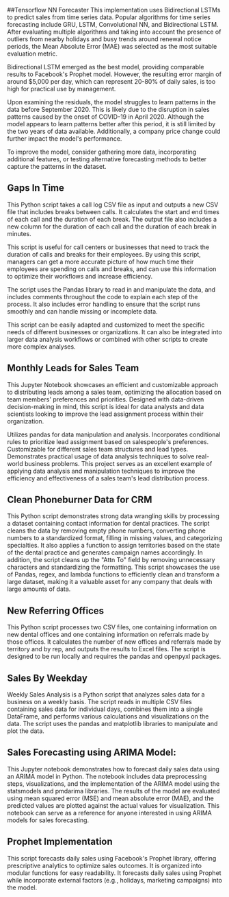 ##Tensorflow NN Forecaster
This implementation uses Bidirectional LSTMs to predict sales from time series data. Popular algorithms for time series forecasting include GRU, LSTM, Convolutional NN, and Bidirectional LSTM. After evaluating multiple algorithms and taking into account the presence of outliers from nearby holidays and busy trends around renewal notice periods, the Mean Absolute Error (MAE) was selected as the most suitable evaluation metric.

Bidirectional LSTM emerged as the best model, providing comparable results to Facebook's Prophet model. However, the resulting error margin of around $5,000 per day, which can represent 20-80% of daily sales, is too high for practical use by management.

Upon examining the residuals, the model struggles to learn patterns in the data before September 2020. This is likely due to the disruption in sales patterns caused by the onset of COVID-19 in April 2020. Although the model appears to learn patterns better after this period, it is still limited by the two years of data available. Additionally, a company price change could further impact the model's performance.

To improve the model, consider gathering more data, incorporating additional features, or testing alternative forecasting methods to better capture the patterns in the dataset.

## Gaps In Time

This Python script takes a call log CSV file as input and outputs a new CSV file that includes breaks between calls. It calculates the start and end times of each call and the duration of each break. The output file also includes a new column for the duration of each call and the duration of each break in minutes.

This script is useful for call centers or businesses that need to track the duration of calls and breaks for their employees. By using this script, managers can get a more accurate picture of how much time their employees are spending on calls and breaks, and can use this information to optimize their workflows and increase efficiency.

The script uses the Pandas library to read in and manipulate the data, and includes comments throughout the code to explain each step of the process. It also includes error handling to ensure that the script runs smoothly and can handle missing or incomplete data.

This script can be easily adapted and customized to meet the specific needs of different businesses or organizations. It can also be integrated into larger data analysis workflows or combined with other scripts to create more complex analyses.

## Monthly Leads for Sales Team

This Jupyter Notebook showcases an efficient and customizable approach to distributing leads among a sales team, optimizing the allocation based on team members' preferences and priorities. Designed with data-driven decision-making in mind, this script is ideal for data analysts and data scientists looking to improve the lead assignment process within their organization.

Utilizes pandas for data manipulation and analysis.
Incorporates conditional rules to prioritize lead assignment based on salespeople's preferences.
Customizable for different sales team structures and lead types.
Demonstrates practical usage of data analysis techniques to solve real-world business problems.
This project serves as an excellent example of applying data analysis and manipulation techniques to improve the efficiency and effectiveness of a sales team's lead distribution process.

## Clean Phoneburner Data for CRM

This Python script demonstrates strong data wrangling skills by processing a dataset containing contact information for dental practices. The script cleans the data by removing empty phone numbers, converting phone numbers to a standardized format, filling in missing values, and categorizing specialties. It also applies a function to assign territories based on the state of the dental practice and generates campaign names accordingly. In addition, the script cleans up the "Attn To" field by removing unnecessary characters and standardizing the formatting. This script showcases the use of Pandas, regex, and lambda functions to efficiently clean and transform a large dataset, making it a valuable asset for any company that deals with large amounts of data.

## New Referring Offices 

This Python script processes two CSV files, one containing information on new dental offices and one containing information on referrals made by those offices. It calculates the number of new offices and referrals made by territory and by rep, and outputs the results to Excel files. The script is designed to be run locally and requires the pandas and openpyxl packages.

## Sales By Weekday
Weekly Sales Analysis is a Python script that analyzes sales data for a business on a weekly basis. The script reads in multiple CSV files containing sales data for individual days, combines them into a single DataFrame, and performs various calculations and visualizations on the data. The script uses the pandas and matplotlib libraries to manipulate and plot the data.

## Sales Forecasting using ARIMA Model: 
This Jupyter notebook demonstrates how to forecast daily sales data using an ARIMA model in Python. The notebook includes data preprocessing steps, visualizations, and the implementation of the ARIMA model using the statsmodels and pmdarima libraries. The results of the model are evaluated using mean squared error (MSE) and mean absolute error (MAE), and the predicted values are plotted against the actual values for visualization. This notebook can serve as a reference for anyone interested in using ARIMA models for sales forecasting.

## Prophet Implementation
This script forecasts daily sales using Facebook's Prophet library, offering prescriptive analytics to optimize sales outcomes. It is organized into modular functions for easy readability. It forecasts daily sales using Prophet while incorporate external factors (e.g., holidays, marketing campaigns) into the model.

